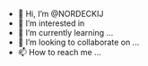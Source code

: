 - 👋 Hi, I’m @NORDECKIJ
- 👀 I’m interested in 
- 🌱 I’m currently learning ...
- 💞️ I’m looking to collaborate on ...
- 📫 How to reach me ...

<!---
NORDECKIJ/NORDECKIJ is a ✨ special ✨ repository because its `README.md` (this file) appears on your GitHub profile.
You can click the Preview link to take a look at your changes.
--->
